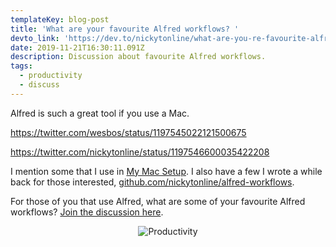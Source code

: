```yaml
---
templateKey: blog-post
title: 'What are your favourite Alfred workflows? '
devto_link: 'https://dev.to/nickytonline/what-are-you-re-favourite-alfred-workflows-3elm'
date: 2019-11-21T16:30:11.091Z
description: Discussion about favourite Alfred workflows.
tags:
  - productivity
  - discuss
---
```

Alfred is such a great tool if you use a Mac.

https://twitter.com/wesbos/status/1197545022121500675

https://twitter.com/nickytonline/status/1197546600035422208

I mention some that I use in [My Mac Setup](https://www.iamdeveloper.com/blog/2018-01-12-my-mac-setup/). I also have a few I wrote a while back for those interested, [github.com/nickytonline/alfred-workflows](https://github.com/nickytonline/alfred-workflows).

For those of you that use Alfred, what are some of your favourite Alfred workflows? [Join the discussion here](https://dev.to/nickytonline/what-are-you-re-favourite-alfred-workflows-3elm/#comments).

<center>

![Productivity](https://media.giphy.com/media/B2NKPKFTHtB7rTYNhN/giphy-downsized-large.gif)
</center>
